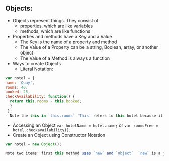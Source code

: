 ## Objects:
- Objects represent things.  They consist of
    - properties, which are like variables
    - methods, which are like functions
- Properties and methods have a Key and a Value
    - The Key is the name of a property and method
    - The Value of a Property can be a string, Boolean, array, or another object
    - The Value of a Method is always a function
- Ways to create Objects
    - Literal Notation:
```javascript
var hotel = {
name: 'Quay',
rooms: 40,
booked: 25,
checkAvailability: function() {
  return this.rooms - this.booked;
  }
 };
- Note the this in `this.rooms` 'This' refers to this hotel because it is contained within the Object
```
   - Accessing an Object `var hotelName = hotel.name;` or `var roomsFree = hotel.checkavailability();`
   - Create an Object using Constructor Notation
```javascript
var hotel = new Object();

Note two items: first this method uses `new` and `Object`  `new` is a js keyword and `Object();` the constructor function.
```
    
   
